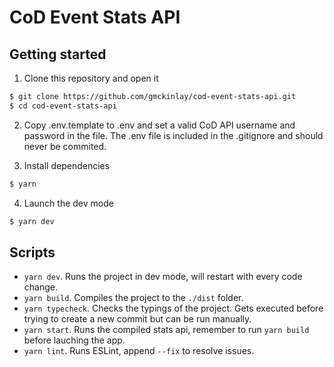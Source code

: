 # CoD Event Stats API

## Getting started

1. Clone this repository and open it

```bash
$ git clone https://github.com/gmckinlay/cod-event-stats-api.git
$ cd cod-event-stats-api
```
2. Copy .env.template to .env and set a valid CoD API username and password in the file. The .env file is included in the .gitignore and should never be commited.

3. Install dependencies

```bash
$ yarn
```

4. Launch the dev mode

```bash
$ yarn dev
```

## Scripts

- `yarn dev`. Runs the project in dev mode, will restart with every code change.
- `yarn build`. Compiles the project to the `./dist` folder.
- `yarn typecheck`. Checks the typings of the project. Gets executed before trying to create a new commit but can be run manually.
- `yarn start`. Runs the compiled stats api, remember to run `yarn build` before lauching the app.
- `yarn lint`. Runs ESLint, append `--fix` to resolve issues.
